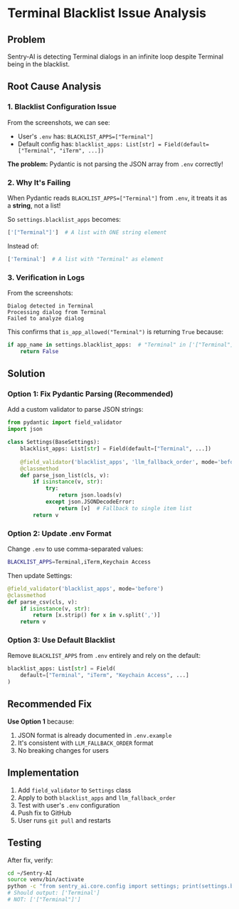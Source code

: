 # Terminal Blacklist Issue Analysis

## Problem

Sentry-AI is detecting Terminal dialogs in an infinite loop despite Terminal being in the blacklist.

## Root Cause Analysis

### 1. **Blacklist Configuration Issue**

From the screenshots, we can see:
- User's `.env` has: `BLACKLIST_APPS=["Terminal"]`
- Default config has: `blacklist_apps: List[str] = Field(default=["Terminal", "iTerm", ...])`

**The problem:** Pydantic is not parsing the JSON array from `.env` correctly!

### 2. **Why It's Failing**

When Pydantic reads `BLACKLIST_APPS=["Terminal"]` from `.env`, it treats it as a **string**, not a list!

So `settings.blacklist_apps` becomes:
```python
['["Terminal"]']  # A list with ONE string element
```

Instead of:
```python
['Terminal']  # A list with "Terminal" as element
```

### 3. **Verification in Logs**

From the screenshots:
```
Dialog detected in Terminal
Processing dialog from Terminal
Failed to analyze dialog
```

This confirms that `is_app_allowed("Terminal")` is returning `True` because:
```python
if app_name in settings.blacklist_apps:  # "Terminal" in ['["Terminal"]'] = False!
    return False
```

## Solution

### Option 1: Fix Pydantic Parsing (Recommended)

Add a custom validator to parse JSON strings:

```python
from pydantic import field_validator
import json

class Settings(BaseSettings):
    blacklist_apps: List[str] = Field(default=["Terminal", ...])
    
    @field_validator('blacklist_apps', 'llm_fallback_order', mode='before')
    @classmethod
    def parse_json_list(cls, v):
        if isinstance(v, str):
            try:
                return json.loads(v)
            except json.JSONDecodeError:
                return [v]  # Fallback to single item list
        return v
```

### Option 2: Update .env Format

Change `.env` to use comma-separated values:
```bash
BLACKLIST_APPS=Terminal,iTerm,Keychain Access
```

Then update Settings:
```python
@field_validator('blacklist_apps', mode='before')
@classmethod
def parse_csv(cls, v):
    if isinstance(v, str):
        return [x.strip() for x in v.split(',')]
    return v
```

### Option 3: Use Default Blacklist

Remove `BLACKLIST_APPS` from `.env` entirely and rely on the default:
```python
blacklist_apps: List[str] = Field(
    default=["Terminal", "iTerm", "Keychain Access", ...]
)
```

## Recommended Fix

**Use Option 1** because:
1. JSON format is already documented in `.env.example`
2. It's consistent with `LLM_FALLBACK_ORDER` format
3. No breaking changes for users

## Implementation

1. Add `field_validator` to `Settings` class
2. Apply to both `blacklist_apps` and `llm_fallback_order`
3. Test with user's `.env` configuration
4. Push fix to GitHub
5. User runs `git pull` and restarts

## Testing

After fix, verify:
```bash
cd ~/Sentry-AI
source venv/bin/activate
python -c "from sentry_ai.core.config import settings; print(settings.blacklist_apps)"
# Should output: ['Terminal']
# NOT: ['["Terminal"]']
```
